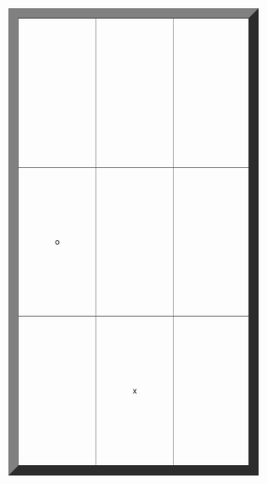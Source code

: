 <!-- Do not move the table content into multiple lines; keep it in a single line -->
<font size="7">
<table style="text-align:center" border="20">
  <tr align="center" height="300"><td width="300"></td><td width="300"></td><td width="300"></td></tr><tr align="center" height="300"><td>o</td><td></td><td></td></tr><tr align="center" height="300"><td></td><td>x</td><td></td></tr>
</table>
</font>
